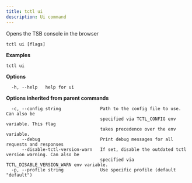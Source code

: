 ```yaml
---
title: tctl ui
description: Ui command
---
```


Opens the TSB console in the browser

```
tctl ui [flags]
```

**Examples**

```
tctl ui
```

**Options**

```
  -h, --help   help for ui
```

**Options inherited from parent commands**

```
  -c, --config string               Path to the config file to use. Can also be
                                    specified via TCTL_CONFIG env variable. This flag
                                    takes precedence over the env variable.
      --debug                       Print debug messages for all requests and responses
      --disable-tctl-version-warn   If set, disable the outdated tctl version warning. Can also be
                                    specified via TCTL_DISABLE_VERSION_WARN env variable.
  -p, --profile string              Use specific profile (default "default")
```

